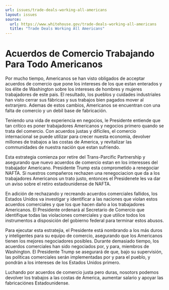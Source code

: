 ```yaml
---
url: issues/trade-deals-working-all-americans
layout: issues
source:
  url: https://www.whitehouse.gov/trade-deals-working-all-americans
  title: "Trade Deals Working All Americans"
---
```


# Acuerdos de Comercio Trabajando Para Todo Americanos

Por mucho tiempo, Americanos se han visto obligados de acceptar acuerdos de comercio que pone los intereses de los
que estan enterados y los élite de Washington sobre los intereses de hombres y mujeres trabajadores de este pais.
El resultado, los pueblos y cuidades industriales han visto cerrar sus fábricas y sus trabajos bien pagados mover al extranjero.
 Ademas de estos cambios, Americanos se encuentran con una falta de comercio y un debil base de fabricación.

Teniendo una vida de experiencia en negocios, le Presidente entiende que tan crítico es poner trabajadores Americanos
y negocios primero quando se trata del comercio. Con acuerdos justas y difíciles, el comercio internacional se puede utilizar para
crecer nuesta economia, devolver millones de trabajos a las costas de America, y revitalizar las communidades de nuestra nación que estan sufriendo.


Esta estrategia comienza por retire del Trans-Parcific Partnership y asegurando que nuevo acuerdos de comercio estan
en los interesses del trabajador Americano. Presidente Trump esta comprometido a renegociar NAFTA.
Si nuestros compañeros rechazen una renegociacion que da a los trabajadores Americanos un trato justo,
entonces el Presidenete les va dar un aviso sobre el retiro estadounidense de NAFTA.

En adición de rechazando y recreando acuerdos comerciales fallidos, los Estados Unidos va investigar y identificar a las naciones que violan
estos acuerdos comerciales y que los que hacen daño a los trabajadores Americanos. El Presidente ordenará al Secretario de Comercio que identifique todas
 las violaciones comerciales y que utilice todos los instrumentos a disposición del gobierno federal para terminar estos abusos.

Para ejecutar esta estratejia, el Presidente está nombrando a los más duros y inteligentes para su equipo de comercio, asegurando que los
Americanos tienen los mejores negociadores posibles. Durante demasiado tiempo, los acuerdos comerciales han sido negociados por, y para,
 miembros de Washington. El Presidente Trump se asegurará de que, bajo su supervisión, las políticas comerciales serán implementadas por y para el pueblo,
y pondrán a los intereses de los Estados Unidos primero.

Luchando por acuerdos de comercio justa pero duras, nosotors podemos devolver los trabajos a las costas de America, aumentar
 salario y apoyar las fabricaciónes Estadounidense.
